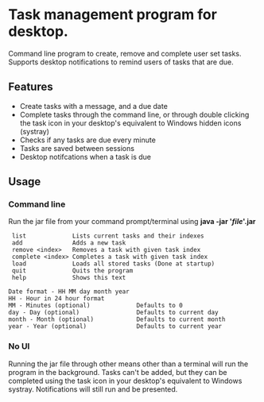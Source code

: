 # Task management program for desktop. 

Command line program to create, remove and complete user set tasks. Supports desktop notifications to remind users of tasks that are due.

## Features
* Create tasks with a message, and a due date
* Complete tasks through the command line, or through double clicking the task icon in your desktop's equivalent to Windows hidden icons (systray)
* Checks if any tasks are due every minute
* Tasks are saved between sessions
* Desktop notifcations when a task is due
## Usage
### Command line
Run the jar file from your command prompt/terminal using __java -jar '*file*'.jar__
```
 list             Lists current tasks and their indexes
 add              Adds a new task
 remove <index>   Removes a task with given task index
 complete <index> Completes a task with given task index
 load             Loads all stored tasks (Done at startup)
 quit             Quits the program
 help             Shows this text
```
```
Date format - HH MM day month year
HH - Hour in 24 hour format
MM - Minutes (optional)				Defaults to 0
day - Day (optional)				Defaults to current day
month - Month (optional)			Defaults to current month
year - Year (optional)				Defaults to current year
```
### No UI
Running the jar file through other means other than a terminal will run the program in the background.
Tasks can't be added, but they can be completed using the task icon in your desktop's equivalent to Windows systray.
Notifications will still run and be presented.
